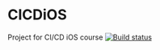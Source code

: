# CICDiOS
Project for CI/CD iOS course
[![Build status](https://build.appcenter.ms/v0.1/apps/cdc2c3a8-2891-4ce4-a19a-c266fc098982/branches/develop/badge)](https://appcenter.ms)
